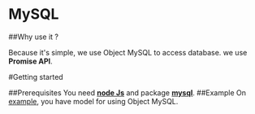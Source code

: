 # MySQL

##Why use it ?

Because it's simple, we use Object MySQL to access database.
we use **Promise API**.

#Getting started

##Prerequisites
You need **[node Js](https://nodejs.org/en/)** and package **[mysql](https://www.npmjs.com/package/mysql)**.
##Example
On [example](./example.js), you have model for using Object MySQL.  
